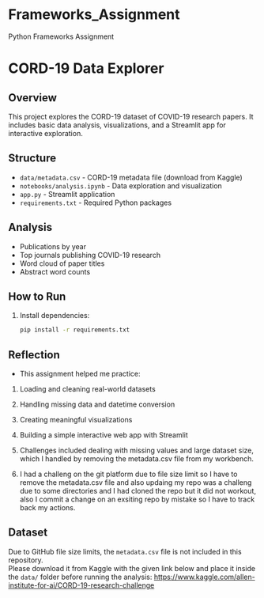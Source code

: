 # Frameworks_Assignment

Python Frameworks Assignment

# CORD-19 Data Explorer

## Overview

This project explores the CORD-19 dataset of COVID-19 research papers. It includes basic data analysis, visualizations, and a Streamlit app for interactive exploration.

## Structure

- `data/metadata.csv` - CORD-19 metadata file (download from Kaggle)
- `notebooks/analysis.ipynb` - Data exploration and visualization
- `app.py` - Streamlit application
- `requirements.txt` - Required Python packages

## Analysis

- Publications by year
- Top journals publishing COVID-19 research
- Word cloud of paper titles
- Abstract word counts

## How to Run

1. Install dependencies:
   ```bash
   pip install -r requirements.txt
   ```

## Reflection

- This assignment helped me practice:

1. Loading and cleaning real-world datasets

2. Handling missing data and datetime conversion

3. Creating meaningful visualizations

4. Building a simple interactive web app with Streamlit

5. Challenges included dealing with missing values and large dataset size, which I handled by removing the metadata.csv file from my workbench.

6. I had a challeng on the git platform due to file size limit so I have to remove the metadata.csv file and also updaing my repo was a challeng due to some directories and I had cloned the repo but it did not workout, also I commit a change on an exsiting repo by mistake so I have to track back my actions.


## Dataset

Due to GitHub file size limits, the `metadata.csv` file is not included in this repository.  
Please download it from Kaggle with the given link below and place it inside the `data/` folder before running the analysis:
https://www.kaggle.com/allen-institute-for-ai/CORD-19-research-challenge
